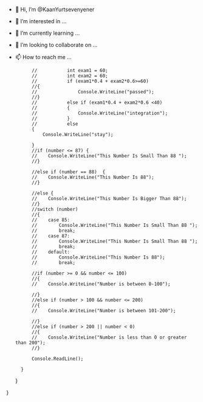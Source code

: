 - 👋 Hi, I’m @KaanYurtsevenyener
- 👀 I’m interested in ...
- 🌱 I’m currently learning ...
- 💞️ I’m looking to collaborate on ...
- 📫 How to reach me ...


            //           int exam1 = 60;
            //           int exam2 = 60;
            //           if (exam1*0.4 + exam2*0.6>=60)
            //{
            //               Console.WriteLine("passed");
            //}
            //           else if (exam1*0.4 + exam2*0.6 <40)
            //           {
            //               Console.WriteLine("integration");
            //           }
            //           else
            {
                Console.WriteLine("stay");

            }
            //if (number <= 87) {
            //    Console.WriteLine("This Number Is Small Than 88 ");
            //}

            //else if (number == 88)  {
            //    Console.WriteLine("This Number Is 88");
            //}

            //else {
            //    Console.WriteLine("This Number Is Bigger Than 88");
            //}
            //switch (number)
            //{
            //    case 85:
            //        Console.WriteLine("This Number Is Small Than 88 ");
            //        break;
            //    case 87:
            //        Console.WriteLine("This Number Is Small Than 88 ");
            //        break;
            //    default:
            //        Console.WriteLine("This Number Is 88");
            //        break;

            //if (number >= 0 && number <= 100)
            //{
            //    Console.WriteLine("Number is between 0-100");

            //}
            //else if (number > 100 && number <= 200)
            //{
            //    Console.WriteLine("Number is between 101-200");

            //}
            //else if (number > 200 || number < 0)
            //{
            //    Console.WriteLine("Number is less than 0 or greater than 200");
            //}

            Console.ReadLine();

        }




        
    }

}
